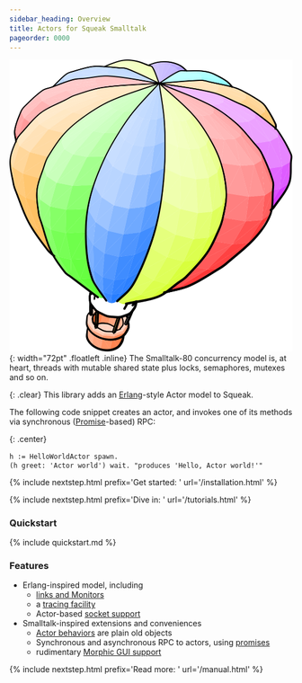 ```yaml
---
sidebar_heading: Overview
title: Actors for Squeak Smalltalk
pageorder: 0000
---
```


![Smalltalk Balloon (by Bert Freudenberg)](<img/balloon-only.svg>){: width="72pt" .floatleft .inline}
The Smalltalk-80 concurrency model is, at heart, threads with mutable
shared state plus locks, semaphores, mutexes and so on.

{: .clear}
This library adds an [Erlang](https://www.erlang.org/)-style Actor
model to Squeak.

The following code snippet creates an actor, and invokes one of its
methods via synchronous ([Promise](promises.html)-based) RPC:

{: .center}
```smalltalk
h := HelloWorldActor spawn.
(h greet: 'Actor world') wait. "produces 'Hello, Actor world!'"
```

{% include nextstep.html prefix='Get started: ' url='/installation.html' %}

{% include nextstep.html prefix='Dive in: ' url='/tutorials.html' %}

### Quickstart

{% include quickstart.md %}

### Features

 - Erlang-inspired model, including
    - [links and Monitors](links-and-monitors.html)
    - a [tracing facility](tracing.html)
    - Actor-based [socket support](sockets.html)
 - Smalltalk-inspired extensions and conveniences
    - [Actor behaviors](behaviors.html) are plain old objects
    - Synchronous and asynchronous RPC to actors, using [promises](promises.html)
    - rudimentary [Morphic GUI support](morphic.html)

{% include nextstep.html prefix='Read more: ' url='/manual.html' %}
